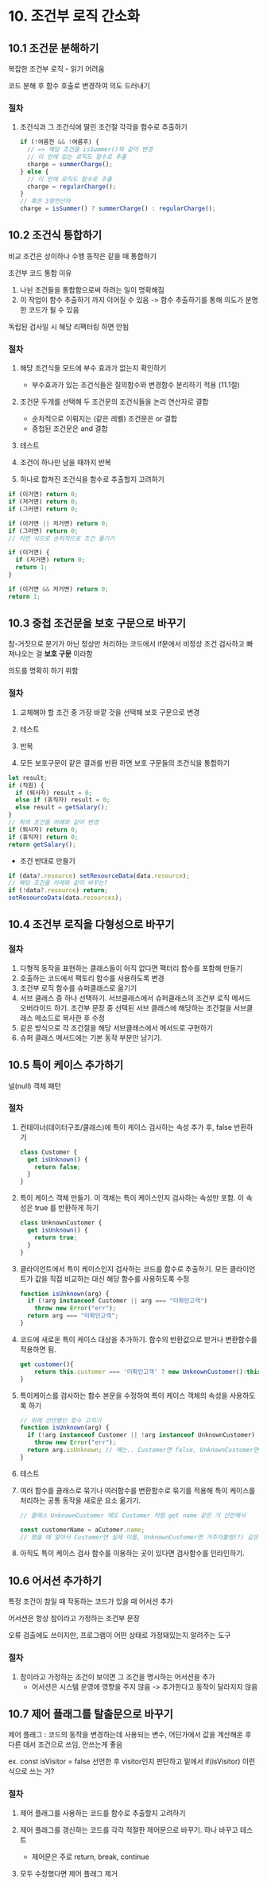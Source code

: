 # 10. 조건부 로직 간소화

## 10.1 조건문 분해하기

복잡한 조건부 로직 - 읽기 어려움

코드 분해 후 함수 호출로 변경하여 의도 드러내기

### 절차

1. 조건식과 그 조건식에 딸린 조건절 각각을 함수로 추출하기

   ```js
   if (!여름전 && !여름후) {
     // => 해당 조건을 isSummer()와 같이 변경
     // 이 안에 있는 로직도 함수로 추출
     charge = summerCharge();
   } else {
     // 이 안에 로직도 함수로 추출
     charge = regularCharge();
   }
   // 혹은 3항연산자
   charge = isSummer() ? summerCharge() : regularCharge();
   ```

## 10.2 조건식 통합하기

비교 조건은 상이하나 수행 동작은 같을 때 통합하기

조건부 코드 통합 이유

1. 나뉜 조건들을 통합함으로써 하려는 일이 명확해짐
1. 이 작업이 함수 추출하기 까지 이어질 수 있음 -> 함수 추출하기를 통해 의도가 분명한 코드가 될 수 있음

독립된 검사일 시 해당 리팩터링 하면 안됨

### 절차

1. 해당 조건식들 모드에 부수 효과가 없는지 확인하기
   - 부수효과가 있는 조건식들은 질의함수와 변경함수 분리하기 적용 (11.1절)
1. 조건문 두개를 선택해 두 조건문의 조건식들을 논리 연산자로 결합

   - 순차적으로 이뤄지는 (같은 레벨) 조건문은 or 결합
   - 중첩된 조건문은 and 결합

1. 테스트

1. 조건이 하나만 남을 때까지 반복

1. 하나로 합쳐진 조건식을 함수로 추출할지 고려하기

```js
if (이거면) return 0;
if (저거면) return 0;
if (그러면) return 0;

if (이거면 || 저거면) return 0;
if (그러면) return 0;
// 이런 식으로 순차적으로 조건 옮기기
```

```js
if (이거면) {
  if (저거면) return 0;
  return 1;
}

if (이거면 && 저거면) return 0;
return 1;
```

## 10.3 중첩 조건문을 보호 구문으로 바꾸기

참-거짓으로 분기가 아닌 정상만 처리하는 코드에서 if문에서 비정상 조건 검사하고 빠져나오는 걸 **보호 구문** 이라함

의도를 명확히 하기 위함

### 절차

1. 교체해야 할 조건 중 가장 바깥 것을 선택해 보호 구문으로 변경

1. 테스트

1. 반복

1. 모든 보호구문이 같은 결과를 반환 하면 보호 구문들의 조건식을 통합하기

```js
let result;
if (직원) {
  if (퇴사자) result = 0;
  else if (휴직자) result = 0;
  else result = getSalary();
}
// 위의 조건을 아래와 같이 변경
if (퇴사자) return 0;
if (휴직자) return 0;
return getSalary();
```

- 조건 반대로 만들기

```js
if (data?.resource) setResourceData(data.resource);
// 해당 조건을 아래와 같이 바꾸는?
if (!data?.resource) return;
setResourceData(data.resources);
```

## 10.4 조건부 로직을 다형성으로 바꾸기

### 절차

1. 다형적 동작을 표현하는 클래스들이 아직 없다면 팩터리 함수를 포함해 만들기
1. 호출하는 코드에서 팩토리 함수를 사용하도록 변경
1. 조건부 로직 함수를 슈퍼클래스로 옮기기
1. 서브 클래스 중 하나 선택하기. 서브클래스에서 슈퍼클래스의 조건부 로직 메서드 오버라이드 하기. 조건부 문장 중 선택된 서브 클래스에 해당하는 조건절을 서브클래스 메소드로 복사한 후 수정
1. 같은 방식으로 각 조건절을 해당 서브클래스에서 메서드로 구현하기
1. 슈퍼 클래스 메서드에는 기본 동작 부분만 남기기.

## 10.5 특이 케이스 추가하기

널(null) 객체 패턴

### 절차

1. 컨테이너(데이터구조/클래스)에 특이 케이스 검사하는 속성 추가 후, false 반환하기

   ```js
   class Customer {
     get isUnknown() {
       return false;
     }
   }
   ```

1. 특이 케이스 객체 만들기. 이 객체는 특이 케이스인지 검사하는 속성만 포함. 이 속성은 true 를 반환하게 하기

   ```js
   class UnknownCustomer {
     get isUnknown() {
       return true;
     }
   }
   ```

1. 클라이언트에서 특이 케이스인지 검사하는 코드를 함수로 추출하기. 모든 클라이언트가 값을 직접 비교하는 대신 해당 함수를 사용하도록 수정

   ```js
   function isUnknown(arg) {
     if (!arg instanceof Customer || arg === "미확인고객")
       throw new Error("err");
     return arg === "미확인고객";
   }
   ```

1. 코드에 새로운 특이 케이스 대상을 추가하기. 함수의 반환값으로 받거나 변환함수를 적용하면 됨.
   ```js
   get customer(){
       return this.customer === '미확인고객' ? new UnknownCustomer():this.customer;
   }
   ```
1. 특이케이스를 검사하는 함수 본문을 수정하여 특이 케이스 객체의 속성을 사용하도록 하기

   ```js
   // 위에 선언헸던 함수 고치기
   function isUnknown(arg) {
     if (!arg instanceof Customer || !arg instanceof UnknownCustomer)
       throw new Error("err");
     return arg.isUnknown; // 얘는.. Customer면 false, UnknownCustomer면 true 리턴
   }
   ```

1. 테스트
1. 여러 함수를 클래스로 묶기나 여러함수를 변환함수로 묶기를 적용해 특이 케이스를 처리하는 공통 동작을 새로운 요소 옮기기.

   ```js
   // 클래스 UnknownCustomer 에도 Customer 처럼 get name 같은 거 선언해서

   const customerName = aCutomer.name;
   // 했을 때 알아서 Customer면 실제 이름, UnknownCustomer면 거주자불명(?) 같은 거 리턴하게 하기
   ```

1. 아직도 특이 케이스 검사 함수를 이용하는 곳이 있다면 검사함수를 인라인하기.

## 10.6 어서션 추가하기

특정 조건이 참일 때 작동하는 코드가 있을 때 어서션 추가

어서션은 항상 참이라고 가정하는 조건부 문장

오류 검출에도 쓰이지만, 프로그램이 어떤 상태로 가정돼있는지 알려주는 도구

### 절차

1. 참이라고 가정하는 조건이 보이면 그 조건을 명시하는 어서션을 추가
   - 어서션은 시스템 운영에 영향을 주지 않음 -> 추가한다고 동작이 달라지지 않음


## 10.7 제어 플래그를 탈출문으로 바꾸기

제어 플래그 : 코드의 동작을 변경하는데 사용되는 변수, 어딘가에서 값을 계산해온 후 다른 데서 조건으로 쓰임, 안쓰는게 좋음

ex. const isVisitor = false 선언한 후 visitor인지 판단하고 밑에서 if(isVisitor) 이런식으로 쓰는 거?

### 절차

1. 제어 플래그를 사용하는 코드를 함수로 추출할지 고려하기

1. 제어 플래그를 갱신하는 코드를 각각 적절한 제어문으로 바꾸기. 하나 바꾸고 테스트
   - 제어문은 주로 return, break, continue

1. 모두 수정했다면 제어 플래그 제거
